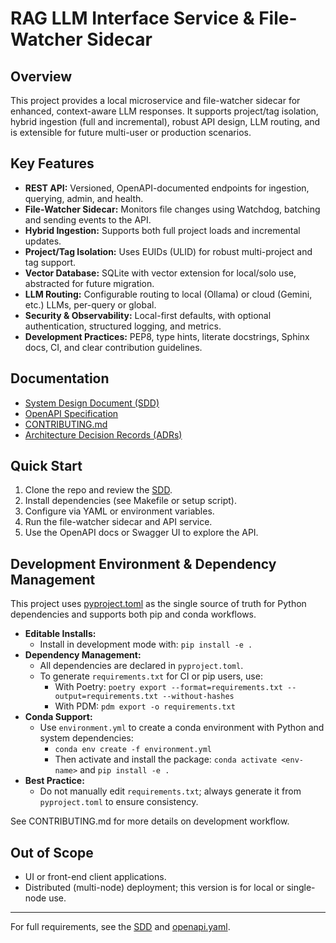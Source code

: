 # RAG LLM Interface Service & File-Watcher Sidecar

## Overview
This project provides a local microservice and file-watcher sidecar for enhanced, context-aware LLM responses. It supports project/tag isolation, hybrid ingestion (full and incremental), robust API design, LLM routing, and is extensible for future multi-user or production scenarios.

## Key Features
- **REST API:** Versioned, OpenAPI-documented endpoints for ingestion, querying, admin, and health.
- **File-Watcher Sidecar:** Monitors file changes using Watchdog, batching and sending events to the API.
- **Hybrid Ingestion:** Supports both full project loads and incremental updates.
- **Project/Tag Isolation:** Uses EUIDs (ULID) for robust multi-project and tag support.
- **Vector Database:** SQLite with vector extension for local/solo use, abstracted for future migration.
- **LLM Routing:** Configurable routing to local (Ollama) or cloud (Gemini, etc.) LLMs, per-query or global.
- **Security & Observability:** Local-first defaults, with optional authentication, structured logging, and metrics.
- **Development Practices:** PEP8, type hints, literate docstrings, Sphinx docs, CI, and clear contribution guidelines.

## Documentation
- [System Design Document (SDD)](docs/design/file-watcher-sdd.md)
- [OpenAPI Specification](openapi.yaml)
- [CONTRIBUTING.md](CONTRIBUTING.md)
- [Architecture Decision Records (ADRs)](docs/adr/)

## Quick Start
1. Clone the repo and review the [SDD](docs/design/file-watcher-sdd.md).
2. Install dependencies (see Makefile or setup script).
3. Configure via YAML or environment variables.
4. Run the file-watcher sidecar and API service.
5. Use the OpenAPI docs or Swagger UI to explore the API.

## Development Environment & Dependency Management

This project uses [pyproject.toml](https://packaging.python.org/en/latest/tutorials/packaging-projects/) as the single source of truth for Python dependencies and supports both pip and conda workflows.

- **Editable Installs:**
  - Install in development mode with: `pip install -e .`
- **Dependency Management:**
  - All dependencies are declared in `pyproject.toml`.
  - To generate `requirements.txt` for CI or pip users, use:
    - With Poetry: `poetry export --format=requirements.txt --output=requirements.txt --without-hashes`
    - With PDM: `pdm export -o requirements.txt`
- **Conda Support:**
  - Use `environment.yml` to create a conda environment with Python and system dependencies:
    - `conda env create -f environment.yml`
    - Then activate and install the package: `conda activate <env-name>` and `pip install -e .`
- **Best Practice:**
  - Do not manually edit `requirements.txt`; always generate it from `pyproject.toml` to ensure consistency.

See CONTRIBUTING.md for more details on development workflow.

## Out of Scope
- UI or front-end client applications.
- Distributed (multi-node) deployment; this version is for local or single-node use.

---

For full requirements, see the [SDD](docs/design/file-watcher-sdd.md) and [openapi.yaml](openapi.yaml).